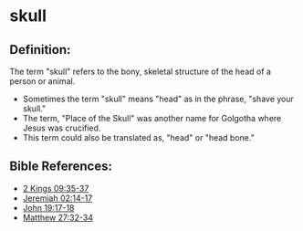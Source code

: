 # skull #

## Definition: ##

The term "skull" refers to the bony, skeletal structure of the head of a person or animal.

* Sometimes the term "skull" means "head" as in the phrase, "shave your skull."
* The term, "Place of the Skull" was another name for Golgotha where Jesus was crucified.
* This term could also be translated as, "head" or "head bone."



## Bible References: ##

* [2 Kings 09:35-37](en/tn/2ki/help/09/35)
* [Jeremiah 02:14-17](en/tn/jer/help/02/14)
* [John 19:17-18](en/tn/jhn/help/19/17)
* [Matthew 27:32-34](en/tn/mat/help/27/32)